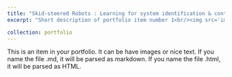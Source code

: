 ```yaml
---
title: "Skid-steered Robots : Learning for system identification & control"
excerpt: "Short description of portfolio item number 1<br/><img src='images/SkidSteerTN_A.jpg'>"

collection: portfolio
---
```




This is an item in your portfolio. It can be have images or nice text. If you name the file .md, it will be parsed as markdown. If you name the file .html, it will be parsed as HTML. 
